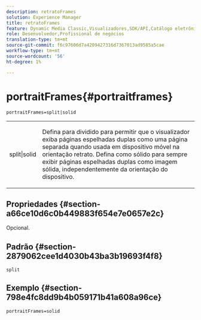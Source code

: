 ```yaml
---
description: retratoFrames
solution: Experience Manager
title: retratoFrames
feature: Dynamic Media Classic,Visualizadores,SDK/API,Catálogo eletrônico
role: Desenvolvedor,Profissional de negócios
translation-type: tm+mt
source-git-commit: f6c97606d7a4209427316d7367013ad9585a5cae
workflow-type: tm+mt
source-wordcount: '56'
ht-degree: 1%

---
```



# portraitFrames{#portraitframes}

`portraitFrames=split|solid`

<table id="table_1D425B7685D448459CD3FE8D683C813C"> 
 <tbody> 
  <tr> 
   <td colname="col1"> <p> <span class="codeph"> split|solid</span> </p> </td> 
   <td colname="col2"> <p>Defina para <span class="codeph"> dividido</span> para permitir que o visualizador exiba páginas espelhadas duplas como uma página separada quando usada em dispositivo móvel na orientação retrato. Defina como <span class="codeph"> sólido</span> para sempre exibir páginas espelhadas duplas como imagem sólida, independentemente da orientação do dispositivo. </p> </td> 
  </tr> 
 </tbody> 
</table>

## Propriedades {#section-a66ce10d6c0b449883f654e7e0657e2c}

Opcional.

## Padrão {#section-2879062cee1d4030b43ba3b19693f4f8}

`split`

## Exemplo {#section-798e4fc8dd9b4b059171b41a608a96ce}

`portraitFrames=solid`
